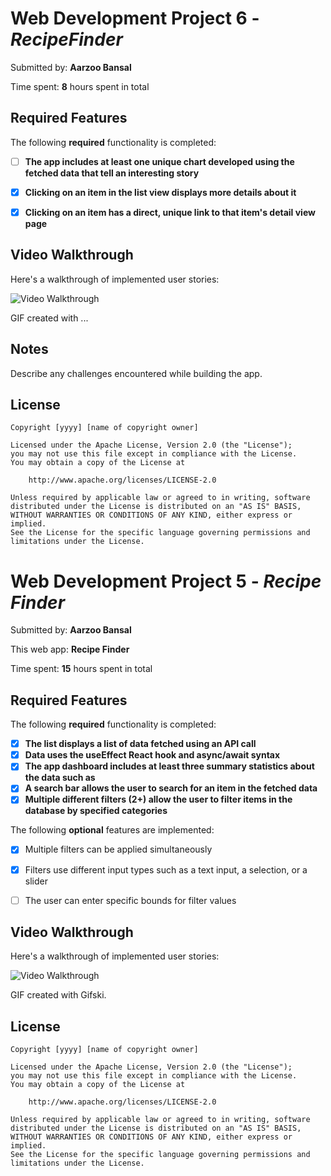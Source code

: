 # Web Development Project 6 - *RecipeFinder*

Submitted by: **Aarzoo Bansal**


Time spent: **8** hours spent in total

## Required Features

The following **required** functionality is completed:

- [ ] **The app includes at least one unique chart developed using the fetched data that tell an interesting story**
- [X] **Clicking on an item in the list view displays more details about it**

- [X] **Clicking on an item has a direct, unique link to that item's detail view page**


## Video Walkthrough

Here's a walkthrough of implemented user stories:

<img src='https://github.com/Aarzoo-Bansal/Project5_RecipeFinder/blob/master/Aarzoo%20Bansal_Project6_Gif.gif' title='Video Walkthrough' width='' alt='Video Walkthrough' />

<!-- Replace this with whatever GIF tool you used! -->
GIF created with ...  
<!-- Recommended tools:
[Kap](https://getkap.co/) for macOS
[ScreenToGif](https://www.screentogif.com/) for Windows
[peek](https://github.com/phw/peek) for Linux. -->

## Notes

Describe any challenges encountered while building the app.

## License

    Copyright [yyyy] [name of copyright owner]

    Licensed under the Apache License, Version 2.0 (the "License");
    you may not use this file except in compliance with the License.
    You may obtain a copy of the License at

        http://www.apache.org/licenses/LICENSE-2.0

    Unless required by applicable law or agreed to in writing, software
    distributed under the License is distributed on an "AS IS" BASIS,
    WITHOUT WARRANTIES OR CONDITIONS OF ANY KIND, either express or implied.
    See the License for the specific language governing permissions and
    limitations under the License.




# Web Development Project 5 - *Recipe Finder*

Submitted by: **Aarzoo Bansal**

This web app: **Recipe Finder**

Time spent: **15** hours spent in total

## Required Features

The following **required** functionality is completed:

- [X] **The list displays a list of data fetched using an API call**
- [X] **Data uses the useEffect React hook and async/await syntax**
- [X] **The app dashboard includes at least three summary statistics about the data such as**
- [X] **A search bar allows the user to search for an item in the fetched data**
- [X] **Multiple different filters (2+) allow the user to filter items in the database by specified categories**

The following **optional** features are implemented:

- [X] Multiple filters can be applied simultaneously
- [X] Filters use different input types such as a text input, a selection, or a slider
- [ ] The user can enter specific bounds for filter values


## Video Walkthrough

Here's a walkthrough of implemented user stories:

<img src='https://github.com/Aarzoo-Bansal/Project5_RecipeFinder/blob/master/AarzooBansal_RecipeFinderGif.gif' title='Video Walkthrough' width='' alt='Video Walkthrough' />

<!-- Replace this with whatever GIF tool you used! -->
GIF created with Gifski. 
<!-- Recommended tools:
[Kap](https://getkap.co/) for macOS
[ScreenToGif](https://www.screentogif.com/) for Windows
[peek](https://github.com/phw/peek) for Linux. -->

## License

    Copyright [yyyy] [name of copyright owner]

    Licensed under the Apache License, Version 2.0 (the "License");
    you may not use this file except in compliance with the License.
    You may obtain a copy of the License at

        http://www.apache.org/licenses/LICENSE-2.0

    Unless required by applicable law or agreed to in writing, software
    distributed under the License is distributed on an "AS IS" BASIS,
    WITHOUT WARRANTIES OR CONDITIONS OF ANY KIND, either express or implied.
    See the License for the specific language governing permissions and
    limitations under the License.
